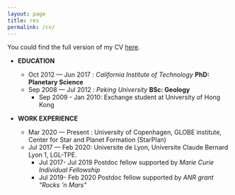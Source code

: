 ```yaml
---
layout: page
title: res
permalink: /cv/
---
```


You could find the full version of my CV [here](./cv/cv.pdf).


- **EDUCATION**
   - Oct 2012 — Jun 2017 : *California Institute of Technology* __PhD: Planetary Science__
   - Sep 2008 — Jul 2012 : *Peking University*  __BSc: Geology__
      - Sep 2009 - Jan 2010: Exchange student at University of Hong Kong  

- **WORK EXPERIENCE**
   - Mar 2020 — Present : University of Copenhagen, GLOBE institute, Center for Star and Planet Formation (StarPlan)
   - Jul 2017 — Feb 2020: Universite de Lyon, Universite Claude Bernard Lyon 1, LGL-TPE.
      - Jul 2017- Jul 2019 Postdoc fellow supported by *Marie Curie Individual Fellowship*
      - Jul 2019- Feb 2020 Postdoc fellow supported by *ANR grant "Rocks 'n Mars"*
